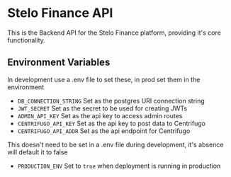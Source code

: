 # Stelo Finance API
This is the Backend API for the Stelo Finance platform, providing it's core functionality.

## Environment Variables
In development use a .env file to set these, in prod set them in the environment
- `DB_CONNECTION_STRING` Set as the postgres URI connection string
- `JWT_SECRET` Set as the secret to be used for creating JWTs
- `ADMIN_API_KEY` Set as the api key to access admin routes
- `CENTRIFUGO_API_KEY` Set as the api key to post data to Centrifugo
- `CENTRIFUGO_API_ADDR` Set as the api endpoint for Centrifugo

This doesn't need to be set in a .env file during development, it's absence will default it to false
- `PRODUCTION_ENV` Set to `true` when deployment is running in production
